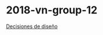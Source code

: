 # 2018-vn-group-12

[Decisiones de diseño](https://docs.google.com/document/d/1BiTo0p8S5mZLtc_jdA3A0_ED2k2F2UNC3rvTC93HCYM/edit?usp=sharing)
